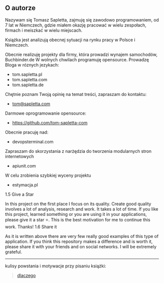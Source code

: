 ## O autorze

Nazywam się Tomasz Sapletta, zajmuję się zawodowo programowaniem, od 7 lat w Niemczech,
gdzie miałem okazję pracować w wielu zespołach, firmach i meiszkać w wielu miejscach.

Książka jest analizują obecnej sytuacji na rynku pracy w Polsce i Niemczech.

Obecnie realizuję projekty dla firmy, która prowadzi wynajem samochodów, Buchbinder.de
W wolnych chwilach programuję opensource.
Prowadzę Bloga w róznych jezykach:

+ tom.sapletta.pl
+ tom.sapletta.com
+ tom.sapletta.de

Chętnie poznam Twoją opinię na temat treści, zapraszam do kontaktu: 
+ tom@sapletta.com

Darmowe oprogramowanie opensource:
+ https://github.com/tom-sapletta-com


Obecnie pracuję nad:
+ devopsterminal.com

Zapraszam do skorzystania z narżędzia do tworzenia modularnych stron internetowych
+ apiunit.com

W celu zrobienia szybkiej wyceny projektu
+ estymacja.pl 


1.5 Give a Star

In this project on the first place I focus on its quality. Create good quality involves a lot of analysis, research and work. It takes a lot of time. If you like this project, learned something or you are using it in your applications, please give it a star ⭐️. This is the best motivation for me to continue this work. Thanks!
1.6 Share it

As it is written above there are very few really good examples of this type of application. If you think this repository makes a difference and is worth it, please share it with your friends and on social networks. I will be extremely grateful.


----
kulisy powstania i motywacje przy pisaniu książki:

> [dlaczego](dlaczego.md)
